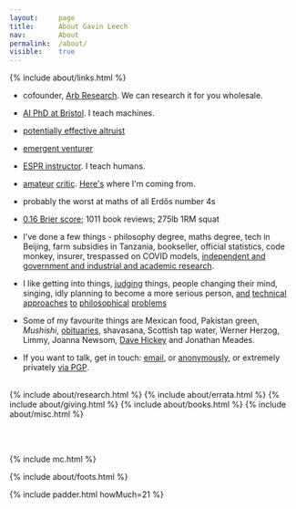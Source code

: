 ```yaml
---
layout: 	page
title: 		About Gavin Leech
nav: 		About
permalink:	/about/
visible:	true
---
```


{%	include about/links.html	%}

<div></div>


* cofounder, <a href="{{arb}}">Arb Research</a>. We can research it for you wholesale.<br>

* <a class="noline" href="{{o}}">AI PhD at Bristol</a>. I teach machines.<!-- , and teach people how to teach machines. --><br>


* <a class="noline" href="{{eaf}}">potentially effective altruist</a><br>

* <a class="noline" href="{{tc}}">emergent venturer</a>

* <a class="noline" href="{{e}}">ESPR instructor</a>. I teach humans.<br>

* <a class="noline" href="{{g}}">amateur</a> <a class="noline" href="/favs/all">critic</a>. <a href="/fivebooks#five-books">Here's</a> where I'm coming from.<br>
<!-- https://letterboxd.com/gleech/films/by/member-rating/ -->

* probably the worst at maths of all Erdős number 4s
<!--  href="#fn:18" id="fnref:18">18  -->

* <a class="noline" href="{{pred}}">0.16 Brier score</a>; 1011 book reviews; 275lb 1RM squat<br>

* I've done a few things - philosophy degree, maths degree, tech in Beijing, farm subsidies in Tanzania, bookseller, official statistics, code monkey, insurer, trespassed on COVID models, <a class="noline" href="/researches">independent and government and industrial and academic research</a>.

<!-- * I run a group for people struggling at uni<br> -->

<!-- * despite <a href="{{ea}}">appearances</a>, <a class="noline" href="/sites">not a blogger</a><br> -->


* I like getting into things, <a class="noline" href="{{letter}}">judging</a> things, people changing their mind, singing, <!-- <a class="noline" href="/strength">lifting</a>, --> idly planning to become a more serious person, <a class="noline" href="{{sittler}}">and</a> <a class="noline" href="{{cs}}">technical</a> <a class="noline" href="{{orseau}}">approaches</a> <a class="noline" href="{{welf}}">to</a> <a class="noline" href="{{shminux}}">philosophical</a> <a class="noline" href="{{comp1}}">problems</a>
<!-- teaching people who want to know -->

* Some of my favourite things are Mexican food, Pakistan green, <i>Mushishi</i>, <a class="noline" href="/deaths">obituaries</a>, shavasana, Scottish tap water, Werner Herzog, Limmy, Joanna Newsom, <a class="noline" href="{{hickey}}">Dave Hickey</a> and Jonathan Meades.

<!-- * Jason Metheny -->

<!-- https://www.scottaaronson.com/papers/philos.pdf -->


<!-- 
	I'm <a class="noline" href="{{ '/cv.pdf' | prepend: site.url }}">Gavin Leech</a>.<br> 
-->


<!-- Technically an <a href="{{ea}}">EA blog</a>, though I don't consider this a blog. (Blogging is more <a class="noline" href="/sites">speech</a> than writing.)<br><br> -->
<!--  -->

* If you want to talk, get in touch: <a href="mailto:{{ site.email }}">email</a>, or <a href="{{Form}}">anonymously</a>, or extremely privately <a href="{{pgp}}">via PGP</a>.<br><br>





<!-- <div class="accordion">
	<h3>Good arguments</h3>
	<div>
		{%		include about/arguments.html		%}
	</div>
</div>
 -->

<div class="accordion">	
	<!-- %	include about/now.md	%} -->
	{%	include about/research.html	%}	
	{%	include about/errata.html	%}	
	{%	include about/giving.html	%}	
	{%	include about/books.html	%}	
	{%	include about/misc.html	%}
</div>

<br><br>

{%    include mc.html  %}


{%	include about/foots.html	%}



{%	include padder.html 	howMuch=21	%}
